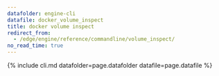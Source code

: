 ```yaml
---
datafolder: engine-cli
datafile: docker_volume_inspect
title: docker volume inspect
redirect_from:
  - /edge/engine/reference/commandline/volume_inspect/
no_read_time: true
---
```

<!--
Sorry, but the contents of this page are automatically generated from
Docker's source code. If you want to suggest a change to the text that appears
here, you'll need to find the string by searching this repo:

https://github.com/docker/cli
-->

{% include cli.md datafolder=page.datafolder datafile=page.datafile %}
